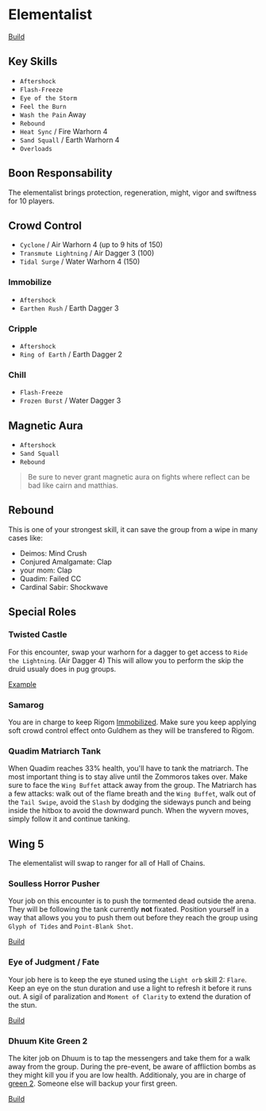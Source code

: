 # Elementalist

[Build](http://gw2skills.net/editor/?PGhEgEWGBrh5wYYlYafd16A-zRRYQhULVNaqqsKjqLg0TAfPIiyGI/NVALtvZB-e)

## Key Skills

- `Aftershock`
- `Flash-Freeze`
- `Eye of the Storm`
- `Feel the Burn`
- `Wash the Pain` Away
- `Rebound`
- `Heat Sync` / Fire Warhorn 4
- `Sand Squall` / Earth Warhorn 4
- `Overloads`

## Boon Responsability

The elementalist brings protection, regeneration, might, vigor and swiftness for 10 players.

## Crowd Control

- `Cyclone` / Air Warhorn 4 (up to 9 hits of 150)
- `Transmute Lightning` / Air Dagger 3 (100)
- `Tidal Surge` / Water Warhorn 4 (150)

### Immobilize

- `Aftershock`
- `Earthen Rush` / Earth Dagger 3

### Cripple

- `Aftershock`
- `Ring of Earth` / Earth Dagger 2

### Chill

- `Flash-Freeze`
- `Frozen Burst` / Water Dagger 3

## Magnetic Aura

- `Aftershock`
- `Sand Squall`
- `Rebound`

> Be sure to never grant magnetic aura on fights where reflect can be bad like cairn and matthias.

## Rebound

This is one of your strongest skill, it can save the group from a wipe in many cases like:

- Deimos: Mind Crush
- Conjured Amalgamate: Clap
- your mom: Clap
- Quadim: Failed CC
- Cardinal Sabir: Shockwave

## Special Roles

### Twisted Castle

For this encounter, swap your warhorn for a dagger to get access to `Ride the Lightning`. (Air Dagger 4)
This will allow you to perform the skip the druid usualy does in pug groups.

[Example](https://youtu.be/sN0EI6dOigc)

### Samarog

You are in charge to keep Rigom [Immobilized](#immobilize). Make sure you keep applying soft crowd control effect onto Guldhem as they will be transfered to Rigom.

### Quadim Matriarch Tank

When Quadim reaches 33% health, you'll have to tank the matriarch. The most important thing is to stay alive until the Zommoros takes over. Make sure to face the `Wing Buffet` attack away from the group. The Matriarch has a few attacks: walk out of the flame breath and the `Wing Buffet`, walk out of the `Tail Swipe`, avoid the `Slash` by dodging the sideways punch and being inside the hitbox to avoid the downward punch. When the wyvern moves, simply follow it and continue tanking.

## Wing 5

The elementalist will swap to ranger for all of Hall of Chains.

### Soulless Horror Pusher

Your job on this encounter is to push the tormented dead outside the arena. They will be following the tank currently **not** fixated. Position yourself in a way that allows you you to push them out before they reach the group using `Glyph of Tides` and `Point-Blank Shot`.

[Build](http://gw2skills.net/editor/?POhAYNlVwSYKsGGJO2TetsSOWcA-zRJYqR1fhkaEUdRleq67BJU+bp9NL-e)

### Eye of Judgment / Fate

Your job here is to keep the eye stuned using the `Light orb` skill 2: `Flare`. Keep an eye on the stun duration and use a light to refresh it before it runs out. A sigil of paralization and `Moment of Clarity` to extend the duration of the stun.

[Build](http://gw2skills.net/editor/?POxEY6MsMBWCThhwIxxfyrZNi4A-zRJYqR9fh0SBUdUleq67BJU28vl23sA-e)

### Dhuum Kite Green 2

The kiter job on Dhuum is to tap the messengers and take them for a walk away from the group. During the pre-event, be aware of affliction bombs as they might kill you if you are low health. Additionaly, you are in charge of [green 2](/mechanic/dhuum-green.md). Someone else will backup your first green.

[Build](http://gw2skills.net/editor/?POxEYiNssCWCThNyIxyVyr1VyriD-zRJYqR9fZUdVleq67BJU+bp9NL-e)
